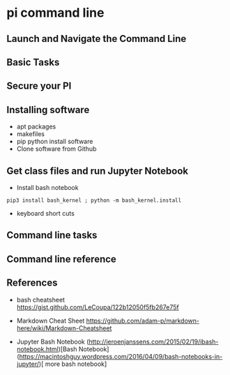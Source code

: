 # pi command line

## Launch and Navigate the Command Line

## Basic Tasks

## Secure your PI

## Installing software
* apt packages
* makefiles
* pip python install software
* Clone software from Github

## Get class files and run Jupyter Notebook
* Install bash notebook
``` 
pip3 install bash_kernel ; python -m bash_kernel.install
```

* keyboard short cuts

## Command line tasks

## Command line reference

## References
* bash cheatsheet
https://gist.github.com/LeCoupa/122b12050f5fb267e75f

* Markdown Cheat Sheet
https://github.com/adam-p/markdown-here/wiki/Markdown-Cheatsheet

* Jupyter Bash  Notebook
(http://jeroenjanssens.com/2015/02/19/ibash-notebook.html)[Bash Notebook]
(https://macintoshguy.wordpress.com/2016/04/09/bash-notebooks-in-jupyter/)[ more bash notebook]


